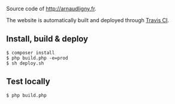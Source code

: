 Source code of http://arnaudligny.fr.

The website is automatically built and deployed through [Travis CI](https://travis-ci.org/Narno/arnaudligny.fr/).

## Install, build & deploy
```
$ composer install
$ php build.php -e=prod
$ sh deploy.sh
```

## Test locally
```
$ php build.php
```
